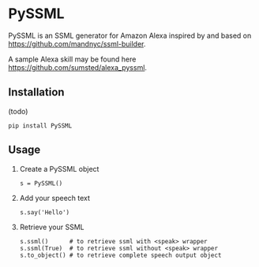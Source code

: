 # PySSML

PySSML is an SSML generator for Amazon Alexa inspired by and based on https://github.com/mandnyc/ssml-builder.

A sample Alexa skill may be found here https://github.com/sumsted/alexa_pyssml.

## Installation

(todo)

```
pip install PySSML
```

## Usage

1. Create a PySSML object

    ```
    s = PySSML()
    ```

2. Add your speech text

    ```
    s.say('Hello')
    ```

3. Retrieve your SSML

    ```
    s.ssml()      # to retrieve ssml with <speak> wrapper
    s.ssml(True)  # to retrieve ssml without <speak> wrapper
    s.to_object() # to retrieve complete speech output object
    ```